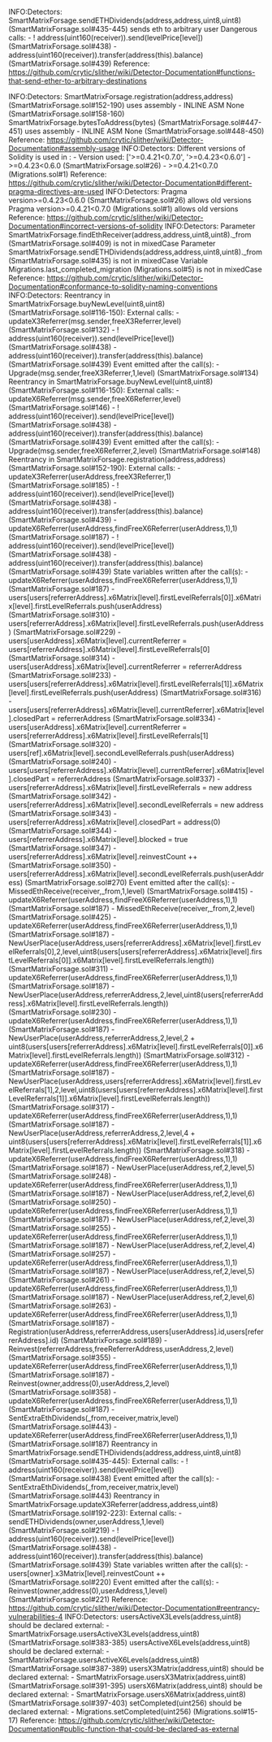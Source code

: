 INFO:Detectors:
SmartMatrixForsage.sendETHDividends(address,address,uint8,uint8) (SmartMatrixForsage.sol#435-445) sends eth to arbitrary user
        Dangerous calls:
        - ! address(uint160(receiver)).send(levelPrice[level]) (SmartMatrixForsage.sol#438)
        - address(uint160(receiver)).transfer(address(this).balance) (SmartMatrixForsage.sol#439)
Reference: https://github.com/crytic/slither/wiki/Detector-Documentation#functions-that-send-ether-to-arbitrary-destinations

INFO:Detectors:
SmartMatrixForsage.registration(address,address) (SmartMatrixForsage.sol#152-190) uses assembly
        - INLINE ASM None (SmartMatrixForsage.sol#158-160)
SmartMatrixForsage.bytesToAddress(bytes) (SmartMatrixForsage.sol#447-451) uses assembly
        - INLINE ASM None (SmartMatrixForsage.sol#448-450)
Reference: https://github.com/crytic/slither/wiki/Detector-Documentation#assembly-usage
INFO:Detectors:
Different versions of Solidity is used in :
        - Version used: ['>=0.4.21<0.7.0', '>=0.4.23<0.6.0']
        - >=0.4.23<0.6.0 (SmartMatrixForsage.sol#26)
        - >=0.4.21<0.7.0 (Migrations.sol#1)
Reference: https://github.com/crytic/slither/wiki/Detector-Documentation#different-pragma-directives-are-used
INFO:Detectors:
Pragma version>=0.4.23<0.6.0 (SmartMatrixForsage.sol#26) allows old versions
Pragma version>=0.4.21<0.7.0 (Migrations.sol#1) allows old versions
Reference: https://github.com/crytic/slither/wiki/Detector-Documentation#incorrect-versions-of-solidity
INFO:Detectors:
Parameter SmartMatrixForsage.findEthReceiver(address,address,uint8,uint8)._from (SmartMatrixForsage.sol#409) is not in mixedCase
Parameter SmartMatrixForsage.sendETHDividends(address,address,uint8,uint8)._from (SmartMatrixForsage.sol#435) is not in mixedCase
Variable Migrations.last_completed_migration (Migrations.sol#5) is not in mixedCase
Reference: https://github.com/crytic/slither/wiki/Detector-Documentation#conformance-to-solidity-naming-conventions
INFO:Detectors:
Reentrancy in SmartMatrixForsage.buyNewLevel(uint8,uint8) (SmartMatrixForsage.sol#116-150):
        External calls:
        - updateX3Referrer(msg.sender,freeX3Referrer,level) (SmartMatrixForsage.sol#132)
                - ! address(uint160(receiver)).send(levelPrice[level]) (SmartMatrixForsage.sol#438)
                - address(uint160(receiver)).transfer(address(this).balance) (SmartMatrixForsage.sol#439)
        Event emitted after the call(s):
        - Upgrade(msg.sender,freeX3Referrer,1,level) (SmartMatrixForsage.sol#134)
Reentrancy in SmartMatrixForsage.buyNewLevel(uint8,uint8) (SmartMatrixForsage.sol#116-150):
        External calls:
        - updateX6Referrer(msg.sender,freeX6Referrer,level) (SmartMatrixForsage.sol#146)
                - ! address(uint160(receiver)).send(levelPrice[level]) (SmartMatrixForsage.sol#438)
                - address(uint160(receiver)).transfer(address(this).balance) (SmartMatrixForsage.sol#439)
        Event emitted after the call(s):
        - Upgrade(msg.sender,freeX6Referrer,2,level) (SmartMatrixForsage.sol#148)
Reentrancy in SmartMatrixForsage.registration(address,address) (SmartMatrixForsage.sol#152-190):
        External calls:
        - updateX3Referrer(userAddress,freeX3Referrer,1) (SmartMatrixForsage.sol#185)
                - ! address(uint160(receiver)).send(levelPrice[level]) (SmartMatrixForsage.sol#438)
                - address(uint160(receiver)).transfer(address(this).balance) (SmartMatrixForsage.sol#439)
        - updateX6Referrer(userAddress,findFreeX6Referrer(userAddress,1),1) (SmartMatrixForsage.sol#187)
                - ! address(uint160(receiver)).send(levelPrice[level]) (SmartMatrixForsage.sol#438)
                - address(uint160(receiver)).transfer(address(this).balance) (SmartMatrixForsage.sol#439)
        State variables written after the call(s):
        - updateX6Referrer(userAddress,findFreeX6Referrer(userAddress,1),1) (SmartMatrixForsage.sol#187)
                - users[users[referrerAddress].x6Matrix[level].firstLevelReferrals[0]].x6Matrix[level].firstLevelReferrals.push(userAddress) (SmartMatrixForsage.sol#310)
                - users[referrerAddress].x6Matrix[level].firstLevelReferrals.push(userAddress) (SmartMatrixForsage.sol#229)
                - users[userAddress].x6Matrix[level].currentReferrer = users[referrerAddress].x6Matrix[level].firstLevelReferrals[0] (SmartMatrixForsage.sol#314)
                - users[userAddress].x6Matrix[level].currentReferrer = referrerAddress (SmartMatrixForsage.sol#233)
                - users[users[referrerAddress].x6Matrix[level].firstLevelReferrals[1]].x6Matrix[level].firstLevelReferrals.push(userAddress) (SmartMatrixForsage.sol#316)
                - users[users[referrerAddress].x6Matrix[level].currentReferrer].x6Matrix[level].closedPart = referrerAddress (SmartMatrixForsage.sol#334)
                - users[userAddress].x6Matrix[level].currentReferrer = users[referrerAddress].x6Matrix[level].firstLevelReferrals[1] (SmartMatrixForsage.sol#320)
                - users[ref].x6Matrix[level].secondLevelReferrals.push(userAddress) (SmartMatrixForsage.sol#240)
                - users[users[referrerAddress].x6Matrix[level].currentReferrer].x6Matrix[level].closedPart = referrerAddress (SmartMatrixForsage.sol#337)
                - users[referrerAddress].x6Matrix[level].firstLevelReferrals = new address[](0) (SmartMatrixForsage.sol#342)
                - users[referrerAddress].x6Matrix[level].secondLevelReferrals = new address[](0) (SmartMatrixForsage.sol#343)
                - users[referrerAddress].x6Matrix[level].closedPart = address(0) (SmartMatrixForsage.sol#344)
                - users[referrerAddress].x6Matrix[level].blocked = true (SmartMatrixForsage.sol#347)
                - users[referrerAddress].x6Matrix[level].reinvestCount ++ (SmartMatrixForsage.sol#350)
                - users[referrerAddress].x6Matrix[level].secondLevelReferrals.push(userAddress) (SmartMatrixForsage.sol#270)
        Event emitted after the call(s):
        - MissedEthReceive(receiver,_from,1,level) (SmartMatrixForsage.sol#415)
                - updateX6Referrer(userAddress,findFreeX6Referrer(userAddress,1),1) (SmartMatrixForsage.sol#187)
        - MissedEthReceive(receiver,_from,2,level) (SmartMatrixForsage.sol#425)
                - updateX6Referrer(userAddress,findFreeX6Referrer(userAddress,1),1) (SmartMatrixForsage.sol#187)
        - NewUserPlace(userAddress,users[referrerAddress].x6Matrix[level].firstLevelReferrals[0],2,level,uint8(users[users[referrerAddress].x6Matrix[level].firstLevelReferrals[0]].x6Matrix[level].firstLevelReferrals.length)) (SmartMatrixForsage.sol#311)
                - updateX6Referrer(userAddress,findFreeX6Referrer(userAddress,1),1) (SmartMatrixForsage.sol#187)
        - NewUserPlace(userAddress,referrerAddress,2,level,uint8(users[referrerAddress].x6Matrix[level].firstLevelReferrals.length)) (SmartMatrixForsage.sol#230)
                - updateX6Referrer(userAddress,findFreeX6Referrer(userAddress,1),1) (SmartMatrixForsage.sol#187)
        - NewUserPlace(userAddress,referrerAddress,2,level,2 + uint8(users[users[referrerAddress].x6Matrix[level].firstLevelReferrals[0]].x6Matrix[level].firstLevelReferrals.length)) (SmartMatrixForsage.sol#312)
                - updateX6Referrer(userAddress,findFreeX6Referrer(userAddress,1),1) (SmartMatrixForsage.sol#187)
        - NewUserPlace(userAddress,users[referrerAddress].x6Matrix[level].firstLevelReferrals[1],2,level,uint8(users[users[referrerAddress].x6Matrix[level].firstLevelReferrals[1]].x6Matrix[level].firstLevelReferrals.length)) (SmartMatrixForsage.sol#317)
                - updateX6Referrer(userAddress,findFreeX6Referrer(userAddress,1),1) (SmartMatrixForsage.sol#187)
        - NewUserPlace(userAddress,referrerAddress,2,level,4 + uint8(users[users[referrerAddress].x6Matrix[level].firstLevelReferrals[1]].x6Matrix[level].firstLevelReferrals.length)) (SmartMatrixForsage.sol#318)
                - updateX6Referrer(userAddress,findFreeX6Referrer(userAddress,1),1) (SmartMatrixForsage.sol#187)
        - NewUserPlace(userAddress,ref,2,level,5) (SmartMatrixForsage.sol#248)
                - updateX6Referrer(userAddress,findFreeX6Referrer(userAddress,1),1) (SmartMatrixForsage.sol#187)
        - NewUserPlace(userAddress,ref,2,level,6) (SmartMatrixForsage.sol#250)
                - updateX6Referrer(userAddress,findFreeX6Referrer(userAddress,1),1) (SmartMatrixForsage.sol#187)
        - NewUserPlace(userAddress,ref,2,level,3) (SmartMatrixForsage.sol#255)
                - updateX6Referrer(userAddress,findFreeX6Referrer(userAddress,1),1) (SmartMatrixForsage.sol#187)
        - NewUserPlace(userAddress,ref,2,level,4) (SmartMatrixForsage.sol#257)
                - updateX6Referrer(userAddress,findFreeX6Referrer(userAddress,1),1) (SmartMatrixForsage.sol#187)
        - NewUserPlace(userAddress,ref,2,level,5) (SmartMatrixForsage.sol#261)
                - updateX6Referrer(userAddress,findFreeX6Referrer(userAddress,1),1) (SmartMatrixForsage.sol#187)
        - NewUserPlace(userAddress,ref,2,level,6) (SmartMatrixForsage.sol#263)
                - updateX6Referrer(userAddress,findFreeX6Referrer(userAddress,1),1) (SmartMatrixForsage.sol#187)
        - Registration(userAddress,referrerAddress,users[userAddress].id,users[referrerAddress].id) (SmartMatrixForsage.sol#189)
        - Reinvest(referrerAddress,freeReferrerAddress,userAddress,2,level) (SmartMatrixForsage.sol#355)
                - updateX6Referrer(userAddress,findFreeX6Referrer(userAddress,1),1) (SmartMatrixForsage.sol#187)
        - Reinvest(owner,address(0),userAddress,2,level) (SmartMatrixForsage.sol#358)
                - updateX6Referrer(userAddress,findFreeX6Referrer(userAddress,1),1) (SmartMatrixForsage.sol#187)
        - SentExtraEthDividends(_from,receiver,matrix,level) (SmartMatrixForsage.sol#443)
                - updateX6Referrer(userAddress,findFreeX6Referrer(userAddress,1),1) (SmartMatrixForsage.sol#187)
Reentrancy in SmartMatrixForsage.sendETHDividends(address,address,uint8,uint8) (SmartMatrixForsage.sol#435-445):
        External calls:
        - ! address(uint160(receiver)).send(levelPrice[level]) (SmartMatrixForsage.sol#438)
        Event emitted after the call(s):
        - SentExtraEthDividends(_from,receiver,matrix,level) (SmartMatrixForsage.sol#443)
Reentrancy in SmartMatrixForsage.updateX3Referrer(address,address,uint8) (SmartMatrixForsage.sol#192-223):
        External calls:
        - sendETHDividends(owner,userAddress,1,level) (SmartMatrixForsage.sol#219)
                - ! address(uint160(receiver)).send(levelPrice[level]) (SmartMatrixForsage.sol#438)
                - address(uint160(receiver)).transfer(address(this).balance) (SmartMatrixForsage.sol#439)
        State variables written after the call(s):
        - users[owner].x3Matrix[level].reinvestCount ++ (SmartMatrixForsage.sol#220)
        Event emitted after the call(s):
        - Reinvest(owner,address(0),userAddress,1,level) (SmartMatrixForsage.sol#221)
Reference: https://github.com/crytic/slither/wiki/Detector-Documentation#reentrancy-vulnerabilities-4
INFO:Detectors:
usersActiveX3Levels(address,uint8) should be declared external:
        - SmartMatrixForsage.usersActiveX3Levels(address,uint8) (SmartMatrixForsage.sol#383-385)
usersActiveX6Levels(address,uint8) should be declared external:
        - SmartMatrixForsage.usersActiveX6Levels(address,uint8) (SmartMatrixForsage.sol#387-389)
usersX3Matrix(address,uint8) should be declared external:
        - SmartMatrixForsage.usersX3Matrix(address,uint8) (SmartMatrixForsage.sol#391-395)
usersX6Matrix(address,uint8) should be declared external:
        - SmartMatrixForsage.usersX6Matrix(address,uint8) (SmartMatrixForsage.sol#397-403)
setCompleted(uint256) should be declared external:
        - Migrations.setCompleted(uint256) (Migrations.sol#15-17)
Reference: https://github.com/crytic/slither/wiki/Detector-Documentation#public-function-that-could-be-declared-as-external